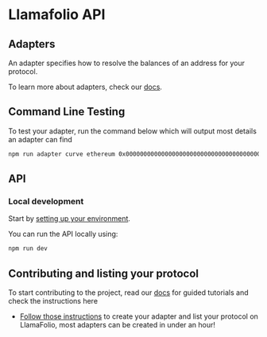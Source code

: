 # Llamafolio API

## Adapters

An adapter specifies how to resolve the balances of an address for your protocol.

To learn more about adapters, check our [docs](https://docs.llamafolio.com).

## Command Line Testing

To test your adapter, run the command below which will output most details an adapter can find

```bash
npm run adapter curve ethereum 0x0000000000000000000000000000000000000000
```

## API

### Local development

Start by [setting up your environment](./docs/setup.md).

You can run the API locally using:

```bash
npm run dev
```

## Contributing and listing your protocol

To start contributing to the project, read our [docs](https://docs.llamafolio.com) for guided tutorials and check the instructions here

- [Follow those instructions](./docs/contributing.md) to create your adapter and list your protocol on LlamaFolio, most adapters can be created in under an hour!
